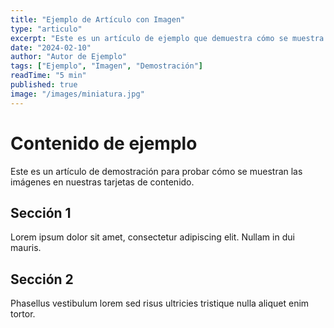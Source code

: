 ```yaml
---
title: "Ejemplo de Artículo con Imagen"
type: "articulo"
excerpt: "Este es un artículo de ejemplo que demuestra cómo se muestra una imagen en las tarjetas."
date: "2024-02-10"
author: "Autor de Ejemplo"
tags: ["Ejemplo", "Imagen", "Demostración"]
readTime: "5 min"
published: true
image: "/images/miniatura.jpg"
---
```


# Contenido de ejemplo

Este es un artículo de demostración para probar cómo se muestran las imágenes en nuestras tarjetas de contenido.

## Sección 1

Lorem ipsum dolor sit amet, consectetur adipiscing elit. Nullam in dui mauris.

## Sección 2

Phasellus vestibulum lorem sed risus ultricies tristique nulla aliquet enim tortor.
